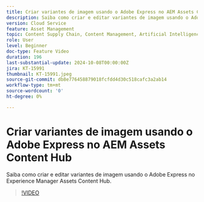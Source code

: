```yaml
---
title: Criar variantes de imagem usando o Adobe Express no AEM Assets Content Hub
description: Saiba como criar e editar variantes de imagem usando o Adobe Express no Experience Manager Assets Content Hub.
version: Cloud Service
feature: Asset Management
topic: Content Supply Chain, Content Management, Artificial Intelligence
role: User
level: Beginner
doc-type: Feature Video
duration: 196
last-substantial-update: 2024-10-08T00:00:00Z
jira: KT-15991
thumbnail: KT-15991.jpeg
source-git-commit: db8e776458879018fcfdd4d30c518cafc3a2ab14
workflow-type: tm+mt
source-wordcount: '0'
ht-degree: 0%

---
```



# Criar variantes de imagem usando o Adobe Express no AEM Assets Content Hub

Saiba como criar e editar variantes de imagem usando o Adobe Express no Experience Manager Assets Content Hub.

>[!VIDEO](https://video.tv.adobe.com/v/3435003/?learn=on)

